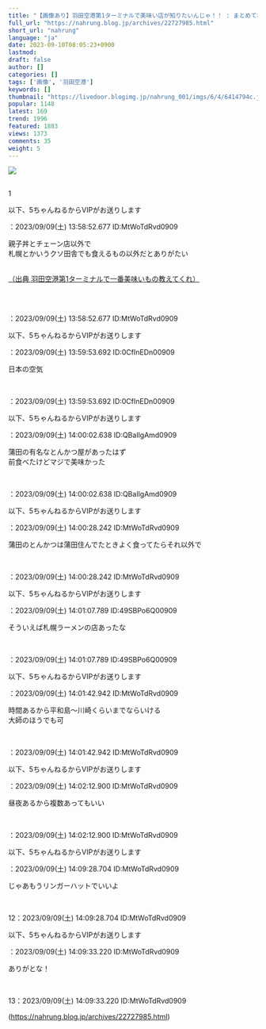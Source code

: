 ```yaml
---
title: "【画像あり】羽田空港第1ターミナルで美味い店が知りたいんじゃ！！ : まとめておいしいナールング"
full_url: "https://nahrung.blog.jp/archives/22727985.html"
short_url: "nahrung"
language: "ja"
date: 2023-09-10T08:05:23+0900
lastmod: 
draft: false
author: []
categories: []
tags: ['画像', '羽田空港']
keywords: []
thumbnail: "https://livedoor.blogimg.jp/nahrung_001/imgs/6/4/6414794c.jpg"
popular: 1148
latest: 169
trend: 1996
featured: 1883
views: 1373
comments: 35
weight: 5
---
```


![](https://livedoor.blogimg.jp/nahrung_001/imgs/6/4/6414794c.jpg)

<div><h2 id='subtitle_1res'></h2>1 <p id='resuname1'>以下、5ちゃんねるからVIPがお送りします </p>：2023/09/09(土) 13:58:52.677 ID:MtWoTdRvd0909<p id='surebody1' class='surebody_MtWoTdRvd0909' name='surebodymain'>親子丼とチェーン店以外で <br> 札幌とかいうクソ田舎でも食えるもの以外だとありがたい </p><br><a target='_blank' href='http://mi.5ch.net/test/read.cgi/news4vip/1694235532'>（出典 羽田空港第1ターミナルで一番美味いもの教えてくれ）</a><br><p id='headerafficode'><br></p><h2 id='subtitle_2res'></h2><p>：2023/09/09(土) 13:58:52.677 ID:MtWoTdRvd0909</p><p id='headerafficode'></p><p id='resuname2'>以下、5ちゃんねるからVIPがお送りします </p>：2023/09/09(土) 13:59:53.692 ID:0CfInEDn00909<p id='surebody2' class='surebody_0CfInEDn00909' name='surebodymain'>日本の空気 </p><br><p>：2023/09/09(土) 13:59:53.692 ID:0CfInEDn00909</p><p id='resuname3'>以下、5ちゃんねるからVIPがお送りします </p>：2023/09/09(土) 14:00:02.638 ID:QBaIlgAmd0909<p id='surebody3' class='surebody_QBaIlgAmd0909' name='surebodymain'>蒲田の有名なとんかつ屋があったはず <br> 前食べたけどマジで美味かった </p><br><p>：2023/09/09(土) 14:00:02.638 ID:QBaIlgAmd0909</p><p id='resuname5'>以下、5ちゃんねるからVIPがお送りします </p>：2023/09/09(土) 14:00:28.242 ID:MtWoTdRvd0909<p id='surebody5' class='surebody_MtWoTdRvd0909' name='surebodymain'>蒲田のとんかつは蒲田住んでたときよく食ってたらそれ以外で </p><br><p>：2023/09/09(土) 14:00:28.242 ID:MtWoTdRvd0909</p><p id='resuname6'>以下、5ちゃんねるからVIPがお送りします </p>：2023/09/09(土) 14:01:07.789 ID:49SBPo6Q00909<p id='surebody6' class='surebody_49SBPo6Q00909' name='surebodymain'>そういえば札幌ラーメンの店あったな </p><br><p>：2023/09/09(土) 14:01:07.789 ID:49SBPo6Q00909</p><p id='resuname7'>以下、5ちゃんねるからVIPがお送りします </p>：2023/09/09(土) 14:01:42.942 ID:MtWoTdRvd0909<p id='surebody7' class='surebody_MtWoTdRvd0909' name='surebodymain'>時間あるから平和島～川崎くらいまでならいける <br> 大師のほうでも可 </p><br><p>：2023/09/09(土) 14:01:42.942 ID:MtWoTdRvd0909</p><p id='resuname8'>以下、5ちゃんねるからVIPがお送りします </p>：2023/09/09(土) 14:02:12.900 ID:MtWoTdRvd0909<p id='surebody8' class='surebody_MtWoTdRvd0909' name='surebodymain'>昼夜あるから複数あってもいい </p><br><p>：2023/09/09(土) 14:02:12.900 ID:MtWoTdRvd0909</p><p id='resuname12'>以下、5ちゃんねるからVIPがお送りします </p>：2023/09/09(土) 14:09:28.704 ID:MtWoTdRvd0909<p id='surebody12' class='surebody_MtWoTdRvd0909' name='surebodymain'>じゃあもうリンガーハットでいいよ </p><br><p>12：2023/09/09(土) 14:09:28.704 ID:MtWoTdRvd0909</p><p id='resuname13'>以下、5ちゃんねるからVIPがお送りします </p>：2023/09/09(土) 14:09:33.220 ID:MtWoTdRvd0909<p id='surebody13' class='surebody_MtWoTdRvd0909' name='surebodymain'>ありがとな！ </p><br><p>13：2023/09/09(土) 14:09:33.220 ID:MtWoTdRvd0909</p></div>

(https://nahrung.blog.jp/archives/22727985.html)
